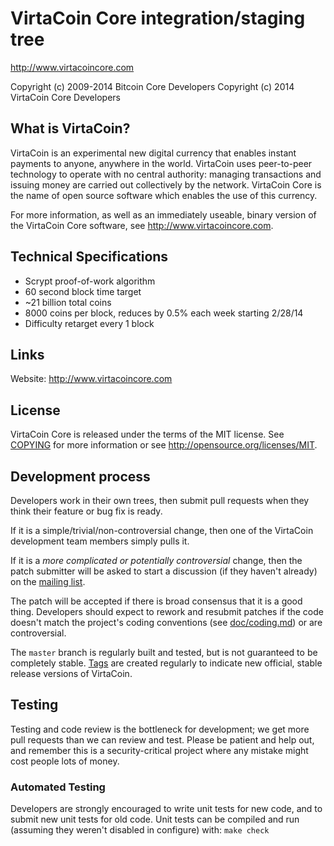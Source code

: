 VirtaCoin Core integration/staging tree
=====================================

http://www.virtacoincore.com

Copyright (c) 2009-2014 Bitcoin Core Developers
Copyright (c) 2014 VirtaCoin Core Developers

What is VirtaCoin?
----------------

VirtaCoin is an experimental new digital currency that enables instant payments to
anyone, anywhere in the world. VirtaCoin uses peer-to-peer technology to operate
with no central authority: managing transactions and issuing money are carried
out collectively by the network. VirtaCoin Core is the name of open source
software which enables the use of this currency.

For more information, as well as an immediately useable, binary version of
the VirtaCoin Core software, see http://www.virtacoincore.com.

Technical Specifications
---------------------

 - Scrypt proof-of-work algorithm
 - 60 second block time target
 - ~21 billion total coins
 - 8000 coins per block, reduces by 0.5% each week starting 2/28/14
 - Difficulty retarget every 1 block
 
Links
------------------------
Website: http://www.virtacoincore.com

License
-------

VirtaCoin Core is released under the terms of the MIT license. See [COPYING](COPYING) for more
information or see http://opensource.org/licenses/MIT.

Development process
-------------------

Developers work in their own trees, then submit pull requests when they think
their feature or bug fix is ready.

If it is a simple/trivial/non-controversial change, then one of the VirtaCoin
development team members simply pulls it.

If it is a *more complicated or potentially controversial* change, then the patch
submitter will be asked to start a discussion (if they haven't already) on the
[mailing list](http://sourceforge.net/mailarchive/forum.php?forum_name=virtacoin-development).

The patch will be accepted if there is broad consensus that it is a good thing.
Developers should expect to rework and resubmit patches if the code doesn't
match the project's coding conventions (see [doc/coding.md](doc/coding.md)) or are
controversial.

The `master` branch is regularly built and tested, but is not guaranteed to be
completely stable. [Tags](https://github.com/bitcoin/bitcoin/tags) are created
regularly to indicate new official, stable release versions of VirtaCoin.

Testing
-------

Testing and code review is the bottleneck for development; we get more pull
requests than we can review and test. Please be patient and help out, and
remember this is a security-critical project where any mistake might cost people
lots of money.

### Automated Testing

Developers are strongly encouraged to write unit tests for new code, and to
submit new unit tests for old code. Unit tests can be compiled and run (assuming they weren't disabled in configure) with: `make check`
